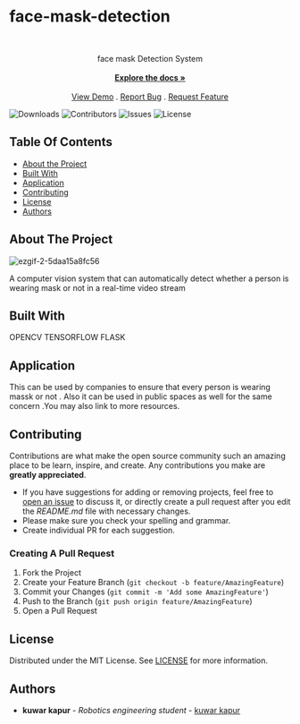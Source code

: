 # face-mask-detection
<br/>
<p align="center">
  <a href="https://github.com/kuwarkapur/face-mask-detection">
 
  </a>

  <p align="center">
    face mask Detection System
    <br/>
    <br/>
    <a href="https://github.com/kuwarkapur/face-mask-detection"><strong>Explore the docs »</strong></a>
    <br/>
    <br/>
    <a href="https://github.com/kuwarkapur/face-mask-detection">View Demo</a>
    .
    <a href="https://github.com/kuwarkapur/face-mask-detection/issues">Report Bug</a>
    .
    <a href="https://github.com/kuwarkapur/face-mask-detection/issues">Request Feature</a>
  </p>
</p>


![Downloads](https://img.shields.io/github/downloads/kuwarkapur/face-mask-detection/total) ![Contributors](https://img.shields.io/github/contributors/kuwarkapur/face-mask-detection?color=dark-green) ![Issues](https://img.shields.io/github/issues/kuwarkapur/face-mask-detection) ![License](https://img.shields.io/github/license/kuwarkapur/face-mask-detection) 

## Table Of Contents

* [About the Project](#about-the-project)
* [Built With](#built-with)
* [Application](#Application)
* [Contributing](#contributing)
* [License](#license)
* [Authors](#authors)


## About The Project
![ezgif-2-5daa15a8fc56](https://user-images.githubusercontent.com/60036785/144441197-7b160436-b25b-46f4-91e2-1bcf602b6a06.gif)




A computer vision system that can automatically detect whether a person is wearing mask or not in a real-time video stream 

## Built With

OPENCV
TENSORFLOW
FLASK

## Application

This can be used by companies to ensure that every person is wearing massk or not . Also it can be used in public spaces as well for the same concern .You may also link to more resources.



## Contributing

Contributions are what make the open source community such an amazing place to be learn, inspire, and create. Any contributions you make are **greatly appreciated**.
* If you have suggestions for adding or removing projects, feel free to [open an issue](https://github.com/kuwarkapur/face-mask-detection/issues/new) to discuss it, or directly create a pull request after you edit the *README.md* file with necessary changes.
* Please make sure you check your spelling and grammar.
* Create individual PR for each suggestion.

### Creating A Pull Request

1. Fork the Project
2. Create your Feature Branch (`git checkout -b feature/AmazingFeature`)
3. Commit your Changes (`git commit -m 'Add some AmazingFeature'`)
4. Push to the Branch (`git push origin feature/AmazingFeature`)
5. Open a Pull Request

## License

Distributed under the MIT License. See [LICENSE](https://github.com/kuwarkapur/face-mask-detection/blob/main/LICENSE.md) for more information.

## Authors

* **kuwar kapur** - *Robotics engineering student* - [kuwar kapur](https://github.com/kuwarkapur) 
